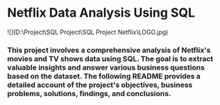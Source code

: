 # Netflix Data Analysis Using SQL

![](D:\Project\SQL Project\SQL Project Netflix\LOGO.jpg)

### This project involves a comprehensive analysis of Netflix's movies and TV shows data using SQL. The goal is to extract valuable insights and answer various business questions based on the dataset. The following README provides a detailed account of the project's objectives, business problems, solutions, findings, and conclusions.

